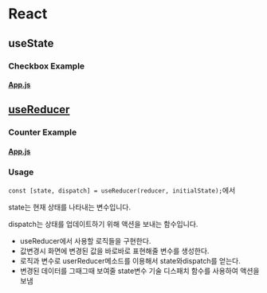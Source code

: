 # React
## useState
### Checkbox Example
#### [App.js](https://github.com/TaYaKi71751/react-01/blob/cdedab9f1faf1e7707996254007b76ee79cd5dc4/src/App.js)
## [useReducer](https://react.dev/reference/react/useReducer)
### Counter Example
#### [App.js](https://github.com/TaYaKi71751/react-01/blob/693c7d05f5fe872f6beaa2b86dffd27b9b1cedd2/src/App.js)
### Usage
`const [state, dispatch] = useReducer(reducer, initialState);`에서

state는 현재 상태를 나타내는 변수입니다.

dispatch는 상태를 업데이트하기 위해 액션을 보내는 함수입니다.

- useReducer에서 사용할 로직들을 구현한다.
- 값변경시 화면에 변경된 값을 바로바로 표현해줄 변수를 생성한다.
- 로직과 변수로 userReducer메소드를 이용해서 state와dispatch를 얻는다.
- 변경된 데이터를 그때그때 보여줄 state변수 기술 디스패치 함수를 사용하여 액션을 보냄 

```
